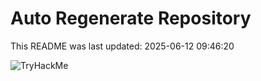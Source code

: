 # Auto Regenerate Repository

This README was last updated: 2025-06-12 09:46:20

 ![TryHackMe](https://tryhackme.com/badge/533634)